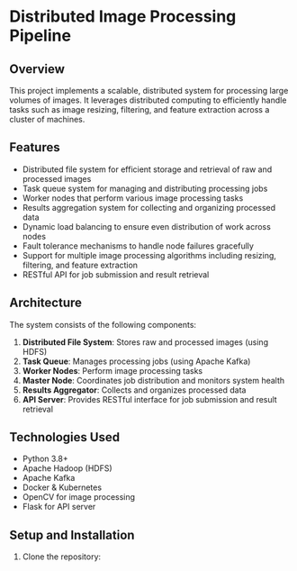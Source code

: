 # Distributed Image Processing Pipeline

## Overview

This project implements a scalable, distributed system for processing large volumes of images. It leverages distributed computing to efficiently handle tasks such as image resizing, filtering, and feature extraction across a cluster of machines.

## Features

- Distributed file system for efficient storage and retrieval of raw and processed images
- Task queue system for managing and distributing processing jobs
- Worker nodes that perform various image processing tasks
- Results aggregation system for collecting and organizing processed data
- Dynamic load balancing to ensure even distribution of work across nodes
- Fault tolerance mechanisms to handle node failures gracefully
- Support for multiple image processing algorithms including resizing, filtering, and feature extraction
- RESTful API for job submission and result retrieval

## Architecture

The system consists of the following components:

1. **Distributed File System**: Stores raw and processed images (using HDFS)
2. **Task Queue**: Manages processing jobs (using Apache Kafka)
3. **Worker Nodes**: Perform image processing tasks
4. **Master Node**: Coordinates job distribution and monitors system health
5. **Results Aggregator**: Collects and organizes processed data
6. **API Server**: Provides RESTful interface for job submission and result retrieval

## Technologies Used

- Python 3.8+
- Apache Hadoop (HDFS)
- Apache Kafka
- Docker & Kubernetes
- OpenCV for image processing
- Flask for API server

## Setup and Installation

1. Clone the repository:
